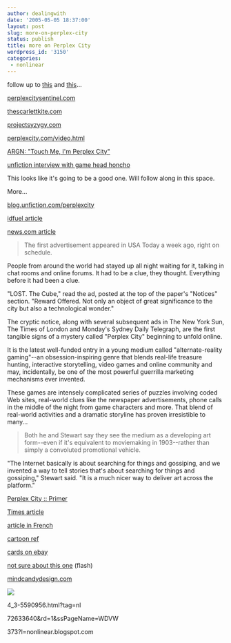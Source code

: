```yaml
---
author: dealingwith
date: '2005-05-05 18:37:00'
layout: post
slug: more-on-perplex-city
status: publish
title: more on Perplex City
wordpress_id: '3150'
categories:
 - nonlinear
---
```


follow up to [this][1] and [this][2]...


[perplexcitysentinel.com][3]


[thescarlettkite.com][4]


[projectsyzygy.com][5]


[perplexcity.com/video.html][6]



[ARGN: "Touch Me, I'm Perplex City"][7]


[unfiction interview with game head honcho][8]



This looks like it's going to be a good one. Will follow along in this space.


More...


[blog.unfiction.com/perplexcity][9]



[idfuel article][10]


[news.com article][11]

> The first advertisement appeared in USA Today a week ago, right on schedule.


People from around the world had stayed up all night waiting for it, talking
in chat rooms and online forums. It had to be a clue, they thought. Everything
before it had been a clue.


"LOST. The Cube," read the ad, posted at the top of the paper's "Notices"
section. "Reward Offered. Not only an object of great significance to the city
but also a technological wonder."


The cryptic notice, along with several subsequent ads in The New York Sun, The
Times of London and Monday's Sydney Daily Telegraph, are the first tangible
signs of a mystery called "Perplex City" beginning to unfold online.


It is the latest well-funded entry in a young medium called "alternate-reality
gaming"--an obsession-inspiring genre that blends real-life treasure hunting,
interactive storytelling, video games and online community and may,
incidentally, be one of the most powerful guerrilla marketing mechanisms ever
invented.


These games are intensely complicated series of puzzles involving coded Web
sites, real-world clues like the newspaper advertisements, phone calls in the
middle of the night from game characters and more. That blend of real-world
activities and a dramatic storyline has proven irresistible to many...

> Both he and Stewart say they see the medium as a developing art form--even
if it's equivalent to moviemaking in 1903--rather than simply a convoluted
promotional vehicle.


"The Internet basically is about searching for things and gossiping, and we
invented a way to tell stories that's about searching for things and
gossiping," Stewart said. "It is a much nicer way to deliver art across the
platform."



[Perplex City :: Primer][12]


[Times article][13]


[article in French][14]


[cartoon ref][15]


[cards on ebay][16]


[not sure about this one][17] (flash)



[mindcandydesign.com][18]

![][19]

   [1]: http://nonlinear.blogspot.com/2005/04/perplex-city.html

   [2]: http://nonlinear.blogspot.com/2005/04/mssvnet.html

   [3]: http://www.perplexcitysentinel.com/

   [4]: http://www.thescarlettkite.com/

   [5]: http://projectsyzygy.com/

   [6]: http://www.perplexcity.com/video.html

   [7]: http://www.argn.com/archive/000256touch_me_im_perplex_city.php

   [8]: http://www.unfiction.com/interviews/2005/05/05/adrian-hon-perplex-city/

   [9]: http://blog.unfiction.com/perplexcity/

   [10]: http://www.idfuel.com/index.php?p=405&more=1

   [11]: http://news.com.com/Blurring+the+line+between+games+and+life/2100-102
4_3-5590956.html?tag=nl

   [12]: http://www.tranzed.net/project_syzygy/index.htm

   [13]:
http://entertainment.timesonline.co.uk/article/0,,14935-1376104,00.html

   [14]: http://www.liberation.fr/page.php?Article=283323

   [15]: http://www.mdcbowen.org/cobb/archives/003821.html

   [16]: http://cgi.ebay.co.uk/ws/eBayISAPI.dll?ViewItem&category=4596&item=59
72633640&rd=1&ssPageName=WDVW

   [17]: http://www.vibration13.com/thecube/

   [18]: http://www.mindcandydesign.com/

   [19]: https://blogger.googleusercontent.com/tracker/3147579-111531879081502
373?l=nonlinear.blogspot.com

